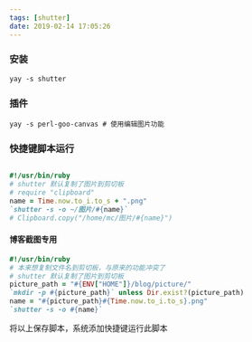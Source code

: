 ```yaml
---
tags: [shutter]
date: 2019-02-14 17:05:26
---
```


### 安装

```shell
yay -s shutter
```

### 插件

```shell
yay -s perl-goo-canvas # 使用编辑图片功能
```

### 快捷键脚本运行

```ruby

#!/usr/bin/ruby
# shutter 默认复制了图片到剪切板
# require "clipboard"
name = Time.now.to_i.to_s + ".png"
`shutter -s -o ~/图片/#{name}`
# Clipboard.copy("/home/mc/图片/#{name}")
```

#### 博客截图专用

```ruby
#!/usr/bin/ruby
# 本来想复制文件名到剪切板，与原来的功能冲突了
# shutter 默认复制了图片到剪切板
picture_path = "#{ENV["HOME"]}/blog/picture/"
`mkdir -p #{picture_path}` unless Dir.exist?(picture_path)
name = "#{picture_path}#{Time.now.to_i.to_s}.png"
`shutter -s -o #{name}`
```

将以上保存脚本，系统添加快捷键运行此脚本



